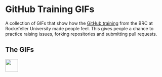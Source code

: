 # GitHub Training GIFs
A collection of GIFs that show how the [GitHub training](https://rockefelleruniversity.github.io/RU_reproducibleR/) from the BRC at Rockefeller University made people feel. This gives people a chance to practice raising issues, forking repositories and submitting pull requests.

## The GIFs

<img src="https://media.giphy.com/media/vFKqnCdLPNOKc/giphy.gif" width="40" height="40" />

